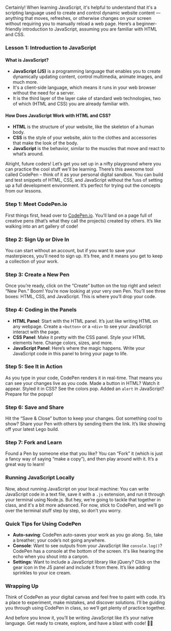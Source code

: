 Certainly! When learning JavaScript, it's helpful to understand that it's a scripting language used to create and control dynamic website content — anything that moves, refreshes, or otherwise changes on your screen without requiring you to manually reload a web page. Here’s a beginner-friendly introduction to JavaScript, assuming you are familiar with HTML and CSS.

### Lesson 1: Introduction to JavaScript

#### What is JavaScript?

- **JavaScript (JS)** is a programming language that enables you to create dynamically updating content, control multimedia, animate images, and much more.
- It's a client-side language, which means it runs in your web browser without the need for a server.
- It is the third layer of the layer cake of standard web technologies, two of which (HTML and CSS) you are already familiar with.

#### How Does JavaScript Work with HTML and CSS?

- **HTML** is the structure of your website, like the skeleton of a human body.
- **CSS** is the style of your website, akin to the clothes and accessories that make the look of the body.
- **JavaScript** is the behavior, similar to the muscles that move and react to what’s around.

Alright, future coders! Let’s get you set up in a nifty playground where you can practice the cool stuff we'll be learning. There’s this awesome tool called CodePen – think of it as your personal digital sandbox. You can build and test snippets of HTML, CSS, and JavaScript without the fuss of setting up a full development environment. It’s perfect for trying out the concepts from our lessons.

### Step 1: Meet CodePen.io

First things first, head over to [CodePen.io](https://codepen.io). You’ll land on a page full of creative pens (that’s what they call the projects) created by others. It’s like walking into an art gallery of code!

### Step 2: Sign Up or Dive In

You can start without an account, but if you want to save your masterpieces, you’ll need to sign up. It’s free, and it means you get to keep a collection of your work.

### Step 3: Create a New Pen

Once you’re ready, click on the “Create” button on the top right and select “New Pen.” Boom! You’re now looking at your very own Pen. You’ll see three boxes: HTML, CSS, and JavaScript. This is where you’ll drop your code.

### Step 4: Coding in the Panels

- **HTML Panel**: Start with the HTML panel. It’s just like writing HTML on any webpage. Create a `<button>` or a `<div>` to see your JavaScript interact with the page.
- **CSS Panel**: Make it pretty with the CSS panel. Style your HTML elements here. Change colors, sizes, and more.
- **JavaScript Panel**: Here’s where the magic happens. Write your JavaScript code in this panel to bring your page to life.

### Step 5: See It in Action

As you type in your code, CodePen renders it in real-time. That means you can see your changes live as you code. Made a button in HTML? Watch it appear. Styled it in CSS? See the colors pop. Added an `alert` in JavaScript? Prepare for the popup!

### Step 6: Save and Share

Hit the “Save & Close” button to keep your changes. Got something cool to show? Share your Pen with others by sending them the link. It’s like showing off your latest Lego build.

### Step 7: Fork and Learn

Found a Pen by someone else that you like? You can “Fork” it (which is just a fancy way of saying “make a copy”), and then play around with it. It’s a great way to learn!

### Running JavaScript Locally

Now, about running JavaScript on your local machine: You can write JavaScript code in a text file, save it with a `.js` extension, and run it through your terminal using Node.js. But hey, we’re going to tackle that together in class, and it's a bit more advanced. For now, stick to CodePen, and we’ll go over the terminal stuff step by step, so don’t you worry.

### Quick Tips for Using CodePen

- **Auto-saving**: CodePen auto-saves your work as you go along. So, take a breather; your code’s not going anywhere.
- **Console**: Want to see outputs from your JavaScript like `console.log()`? CodePen has a console at the bottom of the screen. It's like hearing the echo when you shout into a canyon.
- **Settings**: Want to include a JavaScript library like jQuery? Click on the gear icon in the JS panel and include it from there. It’s like adding sprinkles to your ice cream.

### Wrapping Up

Think of CodePen as your digital canvas and feel free to paint with code. It’s a place to experiment, make mistakes, and discover solutions. I’ll be guiding you through using CodePen in class, so we’ll get plenty of practice together.

And before you know it, you’ll be writing JavaScript like it’s your native language. Get ready to create, explore, and have a blast with code! 🚀🎨
